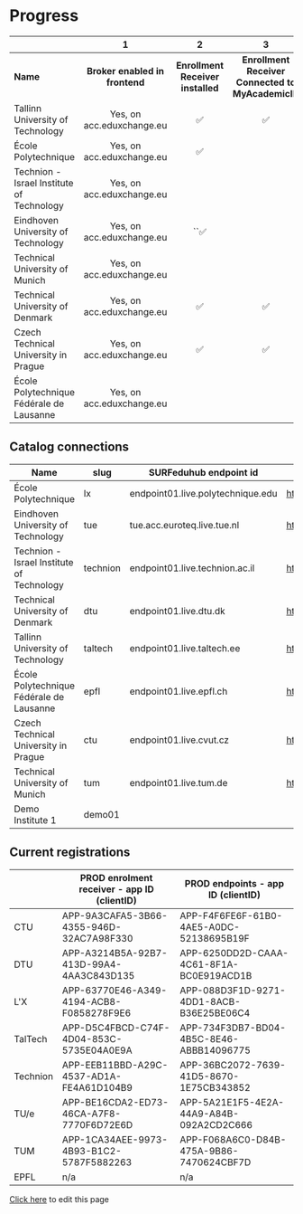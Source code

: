 # Progress

|                                           | 1                              | 2                                 | 3                                                 | 4                                                                          | 5                                             | 6                                             | 7                           | 8                           | 9                           | 10                                     | 11                                            |
|:----------------------------------------- |:------------------------------:|:---------------------------------:|:-------------------------------------------------:|:--------------------------------------------------------------------------:|:---------------------------------------------:|:---------------------------------------------:|:---------------------------:|:---------------------------:|:---------------------------:|:--------------------------------------:|:---------------------------------------------:|
| **Name**                                  | **Broker enabled in frontend** | **Enrollment Receiver installed** | **Enrollment Receiver Connected to MyAcademicID** | **endpoints available persons/me associations/external/me /associations/** | **Connection information in ServiceRegistry** | **OOAPI endpoints connected to MyacademicID** | **Test accounts available** | **Tested incoming student** | **Tested outgoing student** | **Receiver <-> Backend communication** | **OOAPI endpoints <-> Backend communication** |
| Tallinn University of Technology          | Yes, on acc.eduxchange.eu      | ✅                                 | ✅                                                 | ✅                                                                          | ✅                                             | ✅                                             | ✅                           |                             |                             |                                        |                                               |
| École Polytechnique                       | Yes, on acc.eduxchange.eu      | ✅                                 |                                                   |                                                                            | ✅                                             |                                               |                             |                             |                             |                                        |                                               |
| Technion - Israel Institute of Technology | Yes, on acc.eduxchange.eu      |                                   |                                                   |                                                                            |                                               |                                               |                             |                             |                             |                                        |                                               |
| Eindhoven University of Technology        | Yes, on acc.eduxchange.eu      | ``✅                               |                                                   | ✅                                                                          | ✅                                             | ✅                                             |                             |                             |                             |                                        |                                               |
| Technical University of Munich            | Yes, on acc.eduxchange.eu      |                                   |                                                   |                                                                            |                                               |                                               |                             |                             |                             |                                        |                                               |
| Technical University of Denmark           | Yes, on acc.eduxchange.eu      | ✅                                 | ✅                                                 |                                                                            |                                               |                                               | ✅                           |                             |                             |                                        |                                               |
| Czech Technical University in Prague      | Yes, on acc.eduxchange.eu      | ✅                                 | ✅                                                 | ✅                                                                          | ✅                                             | ✅                                             |                             |                             |                             |                                        |                                               |
| École Polytechnique Fédérale de Lausanne  | Yes, on acc.eduxchange.eu      |                                   |                                                   |                                                                            |                                               |                                               |                             |                             |                             |                                        |                                               |

## Catalog connections

| Name                                      | slug     | SURFeduhub endpoint id            | OOAPI Base url                                         |
| ----------------------------------------- | -------- | --------------------------------- | ------------------------------------------------------ |
| École Polytechnique                       | lx       | endpoint01.live.polytechnique.edu | https://ooapi.telecom-paris.fr/api                     |
| Eindhoven University of Technology        | tue      | tue.acc.euroteq.live.tue.nl       | https://tueacc-euroteq.osiris-link.nl/ooapi/v5         |
| Technion - Israel Institute of Technology | technion | endpoint01.live.technion.ac.il    | https://students.technion.ac.il/local/euroteq/ooapi/v5 |
| Technical University of Denmark           | dtu      | endpoint01.live.dtu.dk            | https://ooapi.ait.dtu.dk/get                           |
| Tallinn University of Technology          | taltech  | endpoint01.live.taltech.ee        | https://juno.taltech.ee/euroteq/api/v5                 |
| École Polytechnique Fédérale de Lausanne  | epfl     | endpoint01.live.epfl.ch           | https://cede-webapps.epfl.ch/ooapi                     |
| Czech Technical University in Prague      | ctu      | endpoint01.live.cvut.cz           | https://du50.vc.cvut.cz/eq/api/v5/                     |
| Technical University of Munich            | tum      | endpoint01.live.tum.de            | https://campus.tum.de/tumonline/co/euroteq/api         |
| Demo Institute 1                          | demo01   |                                   |                                                        |

## Current registrations

|          | **PROD enrolment receiver - app ID (clientID)** | **PROD endpoints - app ID (clientID)**   |
| -------- | ----------------------------------------------- | ---------------------------------------- |
| CTU      | APP-9A3CAFA5-3B66-4355-946D-32AC7A98F330        | APP-F4F6FE6F-61B0-4AE5-A0DC-52138695B19F |
| DTU      | APP-A3214B5A-92B7-413D-99A4-4AA3C843D135        | APP-6250DD2D-CAAA-4C61-8F1A-BC0E919ACD1B |
| L'X      | APP-63770E46-A349-4194-ACB8-F0858278F9E6        | APP-088D3F1D-9271-4DD1-8ACB-B36E25BE06C4 |
| TalTech  | APP-D5C4FBCD-C74F-4D04-853C-5735E04A0E9A        | APP-734F3DB7-BD04-4B5C-8E46-ABBB14096775 |
| Technion | APP-EEB11BBD-A29C-4537-AD1A-FE4A61D104B9        | APP-36BC2072-7639-41D5-8670-1E75CB343852 |
| TU/e     | APP-BE16CDA2-ED73-46CA-A7F8-7770F6D72E6D        | APP-5A21E1F5-4E2A-44A9-A84B-092A2CD2C666 |
| TUM      | APP-1CA34AEE-9973-4B93-B1C2-5787F5882263        | APP-F068A6C0-D84B-475A-9B86-7470624CBF7D |
| EPFL     | n/a                                             | n/a                                      |

[Click here](https://github.com/SURFnet/eduxchange-eu-tech-docs/edit/main/progress-prod.md)
to edit this page
